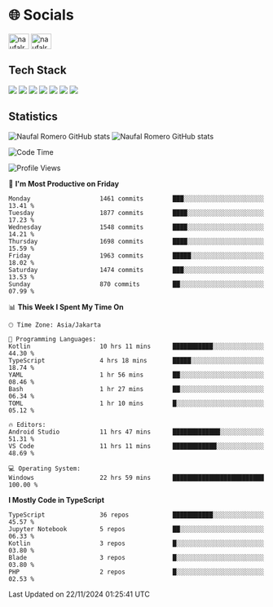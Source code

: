 <h1 align="">🌐 Socials</h1>
<p align="left">
<a href="https://linkedin.com/in/naufal-romero-putra-pratama-9ab816177/" target="blank"><img align="center" src="https://raw.githubusercontent.com/rahuldkjain/github-profile-readme-generator/master/src/images/icons/Social/linked-in-alt.svg" alt="naufalromero" height="30" width="40" /></a>
<a href="https://instagram.com/naufalromero" target="blank"><img align="center" src="https://raw.githubusercontent.com/rahuldkjain/github-profile-readme-generator/master/src/images/icons/Social/instagram.svg" alt="naufalromero" height="30" width="40" /></a>
</p>


<h2 align="">Tech Stack</h2>
<div align="">
  <img src="https://img.shields.io/badge/next.js-000000?style=for-the-badge&logo=nextdotjs&logoColor=white"/>
 <img src="https://img.shields.io/badge/typescript-%23007ACC.svg?style=for-the-badge&logo=typescript&logoColor=white"/>
 <img src="https://img.shields.io/badge/react-%2320232a.svg?style=for-the-badge&logo=react&logoColor=%2361DAFB"/>
 <img src="https://img.shields.io/badge/tailwindcss-%2338B2AC.svg?style=for-the-badge&logo=tailwind-css&logoColor=white"/>
 <img src="https://img.shields.io/badge/Prisma-3982CE?style=for-the-badge&logo=Prisma&logoColor=white"/>
 <img src="https://img.shields.io/badge/javascript-%23323330.svg?style=for-the-badge&logo=javascript&logoColor=%23F7DF1E"/>
 <img src="https://img.shields.io/badge/java-%23ED8B00.svg?style=for-the-badge&logo=openjdk&logoColor=white"/>
</div>


<h2 align="">Statistics</h2>
<div align="">
<img src="https://github-readme-stats-xi-nine-74.vercel.app/api?username=romves&show_icons=true&theme=tokyonight&include_all_commits=true&count_private=true" alt="Naufal Romero GitHub stats"/>
<img src="https://github-readme-stats-xi-nine-74.vercel.app/api/top-langs/?username=romves&theme=tokyonight&hide_border=false&include_all_commits=true&count_private=true&layout=compact" alt="Naufal Romero GitHub stats"/>
</div>

<!--START_SECTION:waka-->
![Code Time](http://img.shields.io/badge/Code%20Time-1%2C761%20hrs%2020%20mins-blue)

![Profile Views](http://img.shields.io/badge/Profile%20Views-6-blue)

📅 **I'm Most Productive on Friday** 

```text
Monday                   1461 commits        ███░░░░░░░░░░░░░░░░░░░░░░   13.41 % 
Tuesday                  1877 commits        ████░░░░░░░░░░░░░░░░░░░░░   17.23 % 
Wednesday                1548 commits        ████░░░░░░░░░░░░░░░░░░░░░   14.21 % 
Thursday                 1698 commits        ████░░░░░░░░░░░░░░░░░░░░░   15.59 % 
Friday                   1963 commits        █████░░░░░░░░░░░░░░░░░░░░   18.02 % 
Saturday                 1474 commits        ███░░░░░░░░░░░░░░░░░░░░░░   13.53 % 
Sunday                   870 commits         ██░░░░░░░░░░░░░░░░░░░░░░░   07.99 % 
```


📊 **This Week I Spent My Time On** 

```text
🕑︎ Time Zone: Asia/Jakarta

💬 Programming Languages: 
Kotlin                   10 hrs 11 mins      ███████████░░░░░░░░░░░░░░   44.30 % 
TypeScript               4 hrs 18 mins       █████░░░░░░░░░░░░░░░░░░░░   18.74 % 
YAML                     1 hr 56 mins        ██░░░░░░░░░░░░░░░░░░░░░░░   08.46 % 
Bash                     1 hr 27 mins        ██░░░░░░░░░░░░░░░░░░░░░░░   06.34 % 
TOML                     1 hr 10 mins        █░░░░░░░░░░░░░░░░░░░░░░░░   05.12 % 

🔥 Editors: 
Android Studio           11 hrs 47 mins      █████████████░░░░░░░░░░░░   51.31 % 
VS Code                  11 hrs 11 mins      ████████████░░░░░░░░░░░░░   48.69 % 

💻 Operating System: 
Windows                  22 hrs 59 mins      █████████████████████████   100.00 % 
```

**I Mostly Code in TypeScript** 

```text
TypeScript               36 repos            ███████████░░░░░░░░░░░░░░   45.57 % 
Jupyter Notebook         5 repos             ██░░░░░░░░░░░░░░░░░░░░░░░   06.33 % 
Kotlin                   3 repos             █░░░░░░░░░░░░░░░░░░░░░░░░   03.80 % 
Blade                    3 repos             █░░░░░░░░░░░░░░░░░░░░░░░░   03.80 % 
PHP                      2 repos             █░░░░░░░░░░░░░░░░░░░░░░░░   02.53 % 
```




 Last Updated on 22/11/2024 01:25:41 UTC
<!--END_SECTION:waka-->
